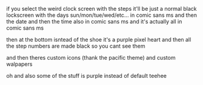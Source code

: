 if you select the weird clock screen with the steps it'll be just a normal black lockscreen with the days sun/mon/tue/wed/etc... in comic sans ms and then the date and then the time also in comic sans ms and it's actually all in comic sans ms

then at the bottom isntead of the shoe it's a purple pixel heart and then all the step numbers are made black so you cant see them


and then theres custom icons (thank the pacific theme) and custom walpapers

oh and also some of the stuff is purple instead of default teehee
